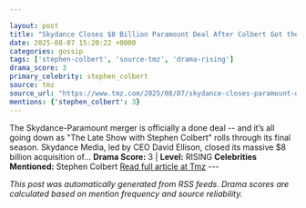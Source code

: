 ```yaml
---

layout: post
title: "Skydance Closes $8 Billion Paramount Deal After Colbert Got the Axe"
date: 2025-08-07 15:20:22 +0000
categories: gossip
tags: ['stephen-colbert', 'source-tmz', 'drama-rising']
drama_score: 3
primary_celebrity: stephen_colbert
source: tmz
source_url: "https://www.tmz.com/2025/08/07/skydance-closes-paramount-deal-stephen-colbert-david-ellison/"
mentions: {'stephen_colbert': 3}
---
```


The Skydance-Paramount merger is officially a done deal -- and it’s all going down as "The Late Show with Stephen Colbert" rolls through its final season. Skydance Media, led by CEO David Ellison, closed its massive $8 billion acquisition of… **Drama Score:** 3 | **Level:** RISING **Celebrities Mentioned:** Stephen Colbert [Read full article at Tmz](https://www.tmz.com/2025/08/07/skydance-closes-paramount-deal-stephen-colbert-david-ellison/) --- 

*This post was automatically generated from RSS feeds. Drama scores are calculated based on mention frequency and source reliability.*
